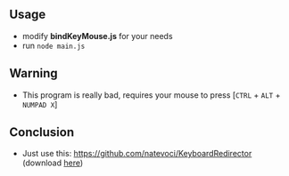 ## Usage
* modify **bindKeyMouse.js** for your needs
* run `node main.js`

## Warning
* This program is really bad, requires your mouse to press [`CTRL` + `ALT` + `NUMPAD X`]

## Conclusion
* Just use this:
https://github.com/natevoci/KeyboardRedirector
(download [here](https://web.archive.org/web/20220121095924if_/http://nate.deepcreek.org.au/Content/Downloads/KeyboardRedirector/KeyboardRedirector-1.1.0.66.zip))